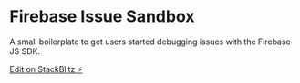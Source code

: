# Firebase Issue Sandbox 

A small boilerplate to get users 
started debugging issues with the 
Firebase JS SDK. 

[Edit on StackBlitz ⚡️](https://stackblitz.com/~/github.com/Xtarter/firebase-issue-sandbox?file=README.md) 
 
